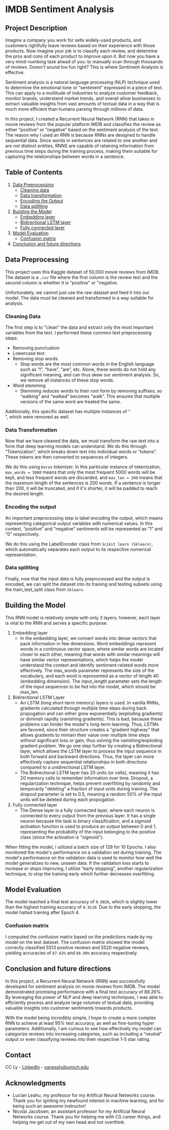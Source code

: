 <a name="readme-top"></a>


# IMDB Sentiment Analysis
## Project Description
Imagine a company you work for sells widely-used products, and customers rightfully leave reviews based on their experience with those products. Now imagine your job is to classify each review, and determine the pros and cons of each product to improve upon it. But now you have a very mind-numbing task ahead of you: to manually scan through thousands of reviews. Doesn't sound too fun right? This is where Sentiment Analysis is effective.

Sentiment analysis is a natural language processing (NLP) technique used to determine the emotional tone or “sentiment” expressed in a piece of text. This can apply to a multitude of industries to analyze customer feedback, monitor brands, understand market trends, and overall allow businesses to extract valuable insights from vast amounts of textual data in a way that is much more efficient than humans parsing through millions of data. 

In this project, I created a Recurrent Neural Network (RNN) that takes in movie reviews from the popular platform IMDB and classifies the review as either “positive” or “negative” based on the sentiment analysis of the text. The reason why I used an RNN is because RNNs are designed to handle sequential data. Since words in sentences are related to one another and are not distinct entities, RNNS are capable of retaining information from previous time steps during the training process, making them suitable for capturing the relationships between words in a sentence. 

## Table of Contents
<!-- TABLE OF CONTENTS -->
<ol>
  <li>
    <a href="#data-preprocessing">Data Preprocessing</a>
    <ul>
      <li><a href="#cleaning-data">Cleaning data</a></li>
      <li><a href="#data-transformation">Data transformation</a></li>
      <li><a href="#encoding-the-output">Encoding the Output</a></li>
      <li><a href="#data-splitting">Data splitting</a></li>
    </ul>
  </li>
  <li>
    <a href="#building-the-model">Building the Model</a>
    <ul>
      <li><a href="#embedding-layer">Embedding layer</a></li>
      <li><a href="#bidirectional-lstm-layer">Bidirectional LSTM layer</a></li>
      <li><a href="#fully-connected-layer">Fully connected layer</a></li>
    </ul>
  </li>
  <li>
    <a href="#model-evaluation">Model Evaluation</a>
    <ul>
      <li><a href="#confusion-matrix">Confusion matrix</a></li>
    </ul>
  </li>
  <li><a href="#conclusion-and-future-directions">Conclusion and future directions</a></li>
</ol>


## Data Preprocessing

This project uses this Kaggle dataset of 50,000 movie reviews from IMDB. The dataset is a `.csv` file where the first column is the review text and the second column is whether it is "positive" or "negative.

Unfortunately, we cannot just use the raw dataset and feed it into our model. The data must be cleaned and transformed in a way suitable for analysis. 


### Cleaning Data

The first step is to "clean" the data and extract only the most important variables from the text. I performed these common text preprocessing steps:
<ul>
  <li>Removing punctuation</li>
  <li>Lowercase text</li>
  <li>Removing stop words
    <ul>
      <li> Stop words are the most common words in the English language such as “I”, “have”, “are”, etc. Alone, these words do not hold any significant meaning, and can thus skew our sentiment analysis. So, we remove all instances of these stop words.
      </li>
    </ul>
  </li>
  <li>Word stemming
    <ul>
      <li>Stemming reduces words to their root form by removing suffixes; so “walking” and “walked” becomes “walk”. This ensures that multiple versions of the same word are treated the same.
      </li>  
    </ul>
  </li>
</ul>
Additionally, this specific dataset has multiple instances of “<br>”, which were removed as well. 

### Data Transformation

Now that we have cleaned the data, we must transform the raw text into a form that deep learning models can understand. We do this through “Tokenization”, which breaks down text into individual words or “tokens”. These tokens are then converted to sequences of integers.

We do this using `Keras` tokenizer. In this particular instance of tokenization, `max_words = 5000` means that only the most frequent 5000 words will be kept, and less frequent words are discarded, and `max_len = 200` means that the maximum length of the sentences is 200 words. If a sentence is longer than 200, it will be truncated, and if it's shorter, it will be padded to reach the desired length.

### Encoding the output

An important preprocessing step is label encoding the output, which means representing categorical output variables with numerical values. In this context, “positive” and “negative” sentiments will be represented as “1” and “0” respectively. 

We do this using the LabelEncoder class from `Scikit learn (Sklearn)`, which automatically separates each output to its respective numerical representation.

### Data splitting

Finally, now that the input data is fully preprocessed and the output is encoded, we can split the dataset into its training and testing subsets using the train_test_split class from `Sklearn`.

## Building the Model

This RNN model is relatively simple with only 3 layers; however, each layer is vital to the RNN and serves a specific purpose.  
<ol>
  <li>Embedding layer
    <ul>
        <li> In the embedding layer, we convert words into dense vectors that pack information in few dimensions. Word embeddings represent words in a continuous vector space, where similar words are located closer to each other, meaning that words with similar meanings will have similar vector representations, which helps the model understand the context and identify sentiment-related words more effectively. The max_words parameter represents the size of the vocabulary, and each word is represented as a vector of length 40 (embedding dimension). The input_length parameter sets the length of the input sequences to be fed into the model, which should be max_len.
        </li>
    </ul>
  </li>
  <li>Bidirectional LSTM Layer
    <ul>
      <li> An LSTM (long short-term memory) layers is used. In vanilla RNNs, gradients calculated through multiple time steps during back propogation and can either grow exponentially (exploding gradients) or diminish rapidly (vanishing gradients). This is bad, because these problems can hinder the model's long-term learning. Thus, LSTMs are favored, since their structure creates a "gradient highway" that allows gradients to mintain their value over multiple time steps without significant loss or gain, thus solving the vanishing/exploding gradient problem. We go one step further by creating a Bidirectional layer, which allows the LSTM layer to process the input sequence in both forward and backward directions. Thus, the layer can more effectively capture sequential relationships in both directions compared to a unidirectional LSTM layer.
      </li>
      <li> The Bidirectional LSTM layer has 20 units (or cells), meaning it has 20 memory cells to remember information over time. Dropout, a regularization technique, helps prevent overfitting by randomly and temporarily "deleting" a fraction of input units during training. The dropout parameter is set to 0.5, meaning a random 50% of the input units will be deleted during each propogation. 
      </li>
    </ul>
  </li>
  <li>Fully connected layer
    <ul>
      <li>The Dense layer is a fully connected layer, where each neuron is connected to every output from the previous layer. It has a single neuron because the task is binary classification, and a sigmoid activation function is used to produce an output between 0 and 1, representing the probability of the input belonging to the positive class (since the activation is "sigmoid").
      </li>  
    </ul>
  </li>
</ol>
When fitting the model, I utilized a batch size of 128 for 10 Epochs. I also monitored the model's performance on a validation set during training. The model's performance on the validation data is used to monitor how well the model generalizes to new, unseen data. If the validation loss starts to increase or stops improving, I utilize “early stopping”, another regularizaiton technique, to stop the training early which further decreases overfitting.

## Model Evaluation

The model reached a final test accuracy of `0.8826`, which is slightly lower than the highest training accuracy of `0.9118`. Due to the early stopping, the model halted training after Epoch 4. 

### Confusion matrix
I computed the confusion matrix based on the predictions made by my model on the test dataset. The confusion matrix showed the model correctly classified 5513 positive reviews and 5520 negative reviews, yielding accuracies of `87.63%` and `88.90%` accuracy respectively. 

## Conclusion and future directions

In this project, a Recurrent Neural Network (RNN) was successfully developed for sentiment analysis on movie reviews from IMDB. The model demonstrated promising performance with a final test accuracy of   88.26%  . By leveraging the power of NLP and deep learning techniques, I was able to efficiently process and analyze large volumes of textual data, providing valuable insights into customer sentiments towards products.

With the model being incredibly simple, I hope to create a more complex RNN to achieve at least 95% test accuracy, as well as fine-tuning hyper parameters. Additionally, I am curious to see how effectively my model can categorize reviews into increasing categories, such as including a “neutral” output or even classifying reviews into their respective 1-5 star rating. 

## Contact

CC Ly - [LinkedIn](https://www.linkedin.com/in/vanessly/) - vanessly@umich.edu

## Acknowledgments

* Lucian Leahu, my professor for my Artifical Neural Networks course. Thank you for igniting my newfound interest in machine learning, and for being such an awesome instructor! 
* Nicolai Jacobsen, an assistant professor for my Artificial Neural Networks course. Thank you for helping me with CS career things, and helping me get out of my own head and not overthink.

